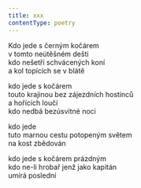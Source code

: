 ```yaml
---
title: xxx
contentType: poetry
---
```


<section>

Kdo jede s černým kočárem  
v tomto neútěšném dešti  
kdo nešetří schvácených koní  
a kol topících se v blátě

kdo jede s kočárem  
touto krajinou bez zájezdních hostinců  
a hořících loučí  
kdo nedbá bezúsvitné noci

kdo jede  
tuto marnou cestu potopeným světem  
na kost zbědován

kdo jede s kočárem prázdným  
kdo ne-li hrobař jenž jako kapitán  
umírá poslední

</section>
